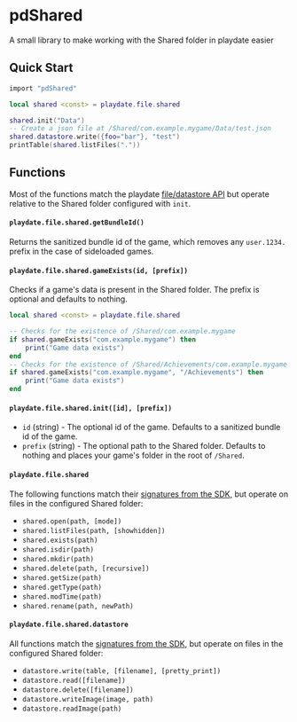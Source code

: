 # pdShared
A small library to make working with the Shared folder in playdate easier

## Quick Start

```lua
import "pdShared"

local shared <const> = playdate.file.shared

shared.init("Data")
-- Create a json file at /Shared/com.example.mygame/Data/test.json
shared.datastore.write({foo="bar"}, "test")
printTable(shared.listFiles("."))
```

## Functions

Most of the functions match the playdate [file/datastore API](https://sdk.play.date/Inside%20Playdate.html#file) but operate relative to the Shared folder configured with `init`.

#### `playdate.file.shared.getBundleId()`

Returns the sanitized bundle id of the game, which removes any `user.1234.` prefix in the case of sideloaded games.

#### `playdate.file.shared.gameExists(id, [prefix])`

Checks if a game's data is present in the Shared folder. The prefix is optional and defaults to nothing.

```lua
local shared <const> = playdate.file.shared

-- Checks for the existence of /Shared/com.example.mygame
if shared.gameExists("com.example.mygame") then
    print("Game data exists")
end
-- Checks for the existence of /Shared/Achievements/com.example.mygame
if shared.gameExists("com.example.mygame", "/Achievements") then
    print("Game data exists")
end
```

#### `playdate.file.shared.init([id], [prefix])`

* `id` (string) - The optional id of the game. Defaults to a sanitized bundle id of the game.
* `prefix` (string) - The optional path to the Shared folder. Defaults to nothing and places your game's folder in the root of `/Shared`.

#### `playdate.file.shared`

The following functions match their [signatures from the SDK](https://sdk.play.date/Inside%20Playdate.html#M-file), but operate on files in the configured Shared folder:

* `shared.open(path, [mode])`
* `shared.listFiles(path, [showhidden])`
* `shared.exists(path)`
* `shared.isdir(path)`
* `shared.mkdir(path)`
* `shared.delete(path, [recursive])`
* `shared.getSize(path)`
* `shared.getType(path)`
* `shared.modTime(path)`
* `shared.rename(path, newPath)`

#### `playdate.file.shared.datastore`

All functions match the [signatures from the SDK](https://sdk.play.date/Inside%20Playdate.html#M-datastore), but operate on files in the configured Shared folder:

* `datastore.write(table, [filename], [pretty_print])`
* `datastore.read([filename])`
* `datastore.delete([filename])`
* `datastore.writeImage(image, path)`
* `datastore.readImage(path)`
